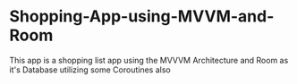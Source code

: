 

# Shopping-App-using-MVVM-and-Room
This app is a shopping list app using the MVVVM Architecture and Room as it's Database utilizing some Coroutines also 
